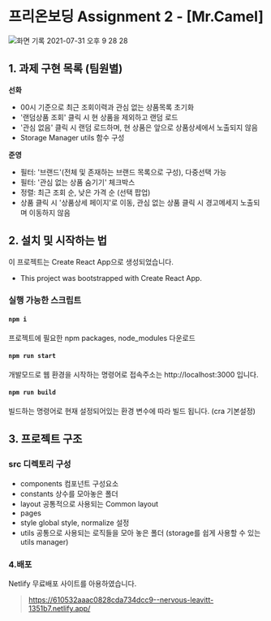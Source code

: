 # 프리온보딩 Assignment 2 - [Mr.Camel]

![화면 기록 2021-07-31 오후 9 28 28](https://user-images.githubusercontent.com/61695175/127740264-4d913fd1-d365-4105-ac42-b5770e46ca6b.gif)

## 1. 과제 구현 목록 (팀원별)

**선화**

- 00시 기준으로 최근 조회이력과 관심 없는 상품목록 초기화
- '랜덤상품 조회' 클릭 시 현 상품을 제외하고 랜덤 로드
- '관심 없음' 클릭 시 랜덤 로드하며, 현 상품은 앞으로 상품상세에서 노출되지 않음
- Storage Manager utils 함수 구성

**준영**

- 필터: '브랜드'(전체 및 존재하는 브랜드 목록으로 구성), 다중선택 가능
- 필터: '관심 없는 상품 숨기기' 체크박스
- 정렬: 최근 조회 순, 낮은 가격 순 (선택 팝업)
- 상품 클릭 시 '상품상세 페이지'로 이동, 관심 없는 상품 클릭 시 경고메세지 노출되며 이동하지 않음

## 2. 설치 및 시작하는 법

이 프로젝트는 Create React App으로 생성되었습니다.

- This project was bootstrapped with Create React App.

### 실행 가능한 스크립트

#### `npm i`

프로젝트에 필요한 npm packages, node_modules 다운로드

#### `npm run start`

개발모드로 웹 환경을 시작하는 명령어로
접속주소는 http://localhost:3000 입니다.

#### `npm run build`

빌드하는 명령어로 현재 설정되어있는 환경 변수에 따라 빌드 됩니다.
(cra 기본설정)

## 3. 프로젝트 구조

### src 디렉토리 구성

- components 컴포넌트 구성요소
- constants 상수를 모아놓은 폴더
- layout 공통적으로 사용되는 Common layout
- pages
- style global style, normalize 설정
- utils 공통으로 사용되는 로직들을 모아 놓은 폴더
  (storage를 쉽게 사용할 수 있는 utils manager)

### 4.배포

Netlify 무료배포 사이트를 아용하였습니다.

> https://610532aaac0828cda734dcc9--nervous-leavitt-1351b7.netlify.app/
